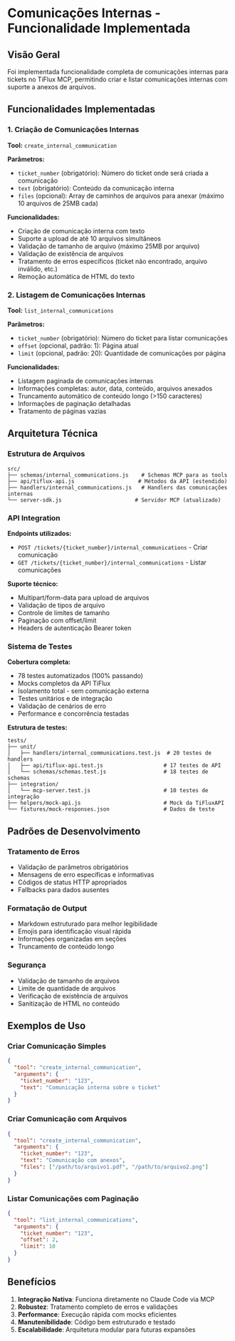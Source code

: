 # Comunicações Internas - Funcionalidade Implementada

## Visão Geral

Foi implementada funcionalidade completa de comunicações internas para tickets no TiFlux MCP, permitindo criar e listar comunicações internas com suporte a anexos de arquivos.

## Funcionalidades Implementadas

### 1. Criação de Comunicações Internas

**Tool:** `create_internal_communication`

**Parâmetros:**
- `ticket_number` (obrigatório): Número do ticket onde será criada a comunicação
- `text` (obrigatório): Conteúdo da comunicação interna
- `files` (opcional): Array de caminhos de arquivos para anexar (máximo 10 arquivos de 25MB cada)

**Funcionalidades:**
- Criação de comunicação interna com texto
- Suporte a upload de até 10 arquivos simultâneos
- Validação de tamanho de arquivo (máximo 25MB por arquivo)
- Validação de existência de arquivos
- Tratamento de erros específicos (ticket não encontrado, arquivo inválido, etc.)
- Remoção automática de HTML do texto

### 2. Listagem de Comunicações Internas

**Tool:** `list_internal_communications`

**Parâmetros:**
- `ticket_number` (obrigatório): Número do ticket para listar comunicações
- `offset` (opcional, padrão: 1): Página atual
- `limit` (opcional, padrão: 20): Quantidade de comunicações por página

**Funcionalidades:**
- Listagem paginada de comunicações internas
- Informações completas: autor, data, conteúdo, arquivos anexados
- Truncamento automático de conteúdo longo (>150 caracteres)
- Informações de paginação detalhadas
- Tratamento de páginas vazias

## Arquitetura Técnica

### Estrutura de Arquivos

```
src/
├── schemas/internal_communications.js    # Schemas MCP para as tools
├── api/tiflux-api.js                    # Métodos da API (estendido)
├── handlers/internal_communications.js   # Handlers das comunicações internas
└── server-sdk.js                       # Servidor MCP (atualizado)
```

### API Integration

**Endpoints utilizados:**
- `POST /tickets/{ticket_number}/internal_communications` - Criar comunicação
- `GET /tickets/{ticket_number}/internal_communications` - Listar comunicações

**Suporte técnico:**
- Multipart/form-data para upload de arquivos
- Validação de tipos de arquivo
- Controle de limites de tamanho
- Paginação com offset/limit
- Headers de autenticação Bearer token

### Sistema de Testes

**Cobertura completa:**
- 78 testes automatizados (100% passando)
- Mocks completos da API TiFlux
- Isolamento total - sem comunicação externa
- Testes unitários e de integração
- Validação de cenários de erro
- Performance e concorrência testadas

**Estrutura de testes:**
```
tests/
├── unit/
│   ├── handlers/internal_communications.test.js  # 20 testes de handlers
│   ├── api/tiflux-api.test.js                   # 17 testes de API
│   └── schemas/schemas.test.js                  # 18 testes de schemas
├── integration/
│   └── mcp-server.test.js                       # 10 testes de integração
├── helpers/mock-api.js                          # Mock da TiFluxAPI
└── fixtures/mock-responses.json                 # Dados de teste
```

## Padrões de Desenvolvimento

### Tratamento de Erros

- Validação de parâmetros obrigatórios
- Mensagens de erro específicas e informativas
- Códigos de status HTTP apropriados
- Fallbacks para dados ausentes

### Formatação de Output

- Markdown estruturado para melhor legibilidade
- Emojis para identificação visual rápida
- Informações organizadas em seções
- Truncamento de conteúdo longo

### Segurança

- Validação de tamanho de arquivos
- Limite de quantidade de arquivos
- Verificação de existência de arquivos
- Sanitização de HTML no conteúdo

## Exemplos de Uso

### Criar Comunicação Simples
```json
{
  "tool": "create_internal_communication",
  "arguments": {
    "ticket_number": "123",
    "text": "Comunicação interna sobre o ticket"
  }
}
```

### Criar Comunicação com Arquivos
```json
{
  "tool": "create_internal_communication",
  "arguments": {
    "ticket_number": "123",
    "text": "Comunicação com anexos",
    "files": ["/path/to/arquivo1.pdf", "/path/to/arquivo2.png"]
  }
}
```

### Listar Comunicações com Paginação
```json
{
  "tool": "list_internal_communications",
  "arguments": {
    "ticket_number": "123",
    "offset": 2,
    "limit": 10
  }
}
```

## Benefícios

1. **Integração Nativa**: Funciona diretamente no Claude Code via MCP
2. **Robustez**: Tratamento completo de erros e validações
3. **Performance**: Execução rápida com mocks eficientes
4. **Manutenibilidade**: Código bem estruturado e testado
5. **Escalabilidade**: Arquitetura modular para futuras expansões